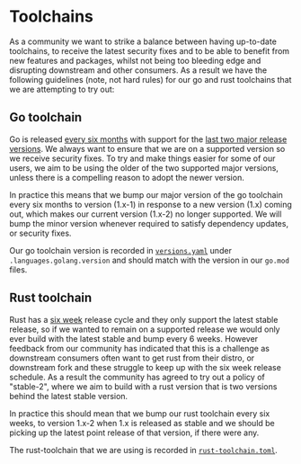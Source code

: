 # Toolchains

As a community we want to strike a balance between having up-to-date toolchains, to receive the
latest security fixes and to be able to benefit from new features and packages, whilst not being
too bleeding edge and disrupting downstream and other consumers. As a result we have the following
guidelines (note, not hard rules) for our go and rust toolchains that we are attempting to try out:

## Go toolchain

Go is released [every six months](https://go.dev/wiki/Go-Release-Cycle) with support for the
[last two major release versions](https://go.dev/doc/devel/release#policy). We always want to
ensure that we are on a supported version so we receive security fixes. To try and make
things easier for some of our users, we aim to be using the older of the two supported major
versions, unless there is a compelling reason to adopt the newer version.

In practice this means that we bump our major version of the go toolchain every six months to
version (1.x-1) in response to a new version (1.x) coming out, which makes our current version
(1.x-2) no longer supported. We will bump the minor version whenever required to satisfy
dependency updates, or security fixes.

Our go toolchain version is recorded in [`versions.yaml`](../versions.yaml) under
`.languages.golang.version` and should match with the version in our `go.mod` files.

## Rust toolchain

Rust has a [six week](https://doc.rust-lang.org/book/appendix-05-editions.html#:~:text=The%20Rust%20language%20and%20compiler,these%20tiny%20changes%20add%20up.)
release cycle and they only support the latest stable release, so if we wanted to remain on a
supported release we would only ever build with the latest stable and bump every 6 weeks.
However feedback from our community has indicated that this is a challenge as downstream consumers
often want to get rust from their distro, or downstream fork and these struggle to keep up with
the six week release schedule. As a result the community has agreed to try out a policy of
"stable-2", where we aim to build with a rust version that is two versions behind the latest stable
version.

In practice this should mean that we bump our rust toolchain every six weeks, to version
1.x-2 when 1.x is released as stable and we should be picking up the latest point release
of that version, if there were any.

The rust-toolchain that we are using is recorded in [`rust-toolchain.toml`](../rust-toolchain.toml).
